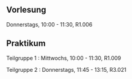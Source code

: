 ## Vorlesung

Donnerstags, 10:00 - 11:30, R1.006

## Praktikum

Teilgruppe 1
:   Mittwochs, 10:00 - 11:30, R1.009

Teilgruppe 2
:   Donnerstags, 11:45 - 13:15, R3.021

